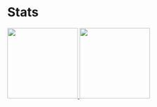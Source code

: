 # Stats
<div>
  <a href="https://github.com/macielbombonato">
    <img height="160em" src="https://github-readme-stats.vercel.app/api?username=macielbombonato&show_icons=true&include_all_commits=true&count_private=true&theme=transparent&border_radius=5&custom_title=GitHub Stats&disable_animations=false&show_owner=true" / >
    <img height="160em" src="https://github-readme-stats.vercel.app/api/top-langs/?username=macielbombonato&layout=compact&langs_count=10&theme=transparent&border_radius=5" / >
  </a>
</div>
